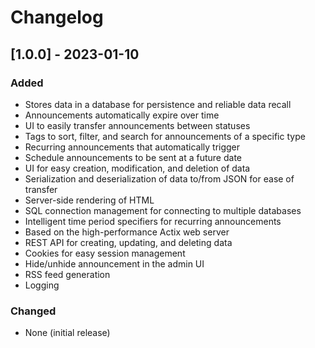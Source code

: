 # Changelog

## [1.0.0] - 2023-01-10

### Added

- Stores data in a database for persistence and reliable data recall
- Announcements automatically expire over time
- UI to easily transfer announcements between statuses
- Tags to sort, filter, and search for announcements of a specific type
- Recurring announcements that automatically trigger
- Schedule announcements to be sent at a future date
- UI for easy creation, modification, and deletion of data
- Serialization and deserialization of data to/from JSON for ease of transfer
- Server-side rendering of HTML
- SQL connection management for connecting to multiple databases
- Intelligent time period specifiers for recurring announcements
- Based on the high-performance Actix web server
- REST API for creating, updating, and deleting data
- Cookies for easy session management
- Hide/unhide announcement in the admin UI
- RSS feed generation
- Logging

### Changed

- None (initial release)
